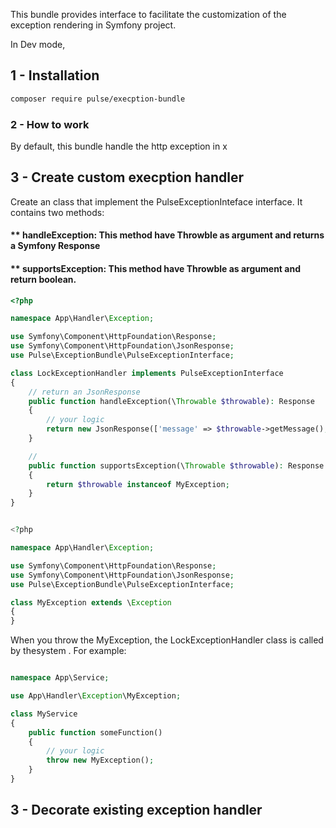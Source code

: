This bundle provides interface to facilitate the customization of the exception rendering in Symfony project.

In Dev mode, 

## 1 - Installation 
```bash
composer require pulse/execption-bundle
```

### 2 - How to work

By default, this bundle handle the http exception in x

## 3 - Create custom execption handler

Create an class that implement the PulseExceptionInteface interface. It contains two methods:

#### ** handleException: This method have Throwble as argument and returns a Symfony Response 
#### ** supportsException: This method have Throwble as argument and return boolean.

```php
<?php

namespace App\Handler\Exception;

use Symfony\Component\HttpFoundation\Response;
use Symfony\Component\HttpFoundation\JsonResponse;
use Pulse\ExceptionBundle\PulseExceptionInterface;

class LockExceptionHandler implements PulseExceptionInterface 
{
    // return an JsonResponse
    public function handleException(\Throwable $throwable): Response
    {
        // your logic
        return new JsonResponse(['message' => $throwable->getMessage(), 'code' => 12]);
    }

    // 
    public function supportsException(\Throwable $throwable): Response
    {
        return $throwable instanceof MyException;
    }
}


<?php

namespace App\Handler\Exception;

use Symfony\Component\HttpFoundation\Response;
use Symfony\Component\HttpFoundation\JsonResponse;
use Pulse\ExceptionBundle\PulseExceptionInterface;

class MyException extends \Exception 
{
}


```

When you throw the MyException, the LockExceptionHandler class is called by thesystem .
For example:


```php

namespace App\Service;

use App\Handler\Exception\MyException;

class MyService
{
    public function someFunction()
    {
        // your logic
        throw new MyException();
    }
}

```

## 3 - Decorate existing exception handler